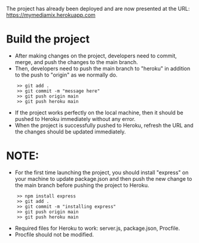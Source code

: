 The project has already been deployed and are now presented at the URL: https://mymediamix.herokuapp.com

# Build the project
- After making changes on the project, developers need to commit, merge, and push the changes to the main branch.
- Then, developers need to push the main branch to "heroku" in addition to the push to "origin" as we normally do.
```
    >> git add .
    >> git commit -m "message here"
    >> git push origin main
    >> git push heroku main
```
- If the project works perfectly on the local machine, then it should be pushed to Heroku immediately without any error. 
- When the project is successfully pushed to Heroku, refresh the URL and the changes should be updated immediately. 

# NOTE:
- For the first time launching the project, you should install "express" on your machine to update package.json and then push the new change to the main branch before pushing the project to Heroku. 
```
    >> npm install express
    >> git add .
    >> git commit -m "installing express"
    >> git push origin main
    >> git push heroku main
```
- Required files for Heroku to work: server.js, package.json, Procfile. 
- Procfile should not be modified. 
